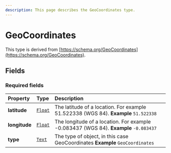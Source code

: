 ```yaml
---
description: This page describes the GeoCoordinates type.
---
```


# GeoCoordinates

This type is derived from [https://schema.org/GeoCoordinates](https://schema.org/GeoCoordinates).

## **Fields**

### **Required fields**

| Property | Type | Description |
| :--- | :--- | :--- |
| **latitude** |  [`Float`](https://schema.org/Float) |  The latitude of a location. For example 51.522338 \(WGS 84\).  **Example**  `51.522338` |
| **longitude** |  [`Float`](https://schema.org/Float) |  The longitude of a location. For example -0.083437 \(WGS 84\).  **Example**  `-0.083437` |
| **type** |  [`Text`](https://schema.org/Text) |  The type of object, in this case GeoCoordinates  **Example**  `GeoCoordinates` |

